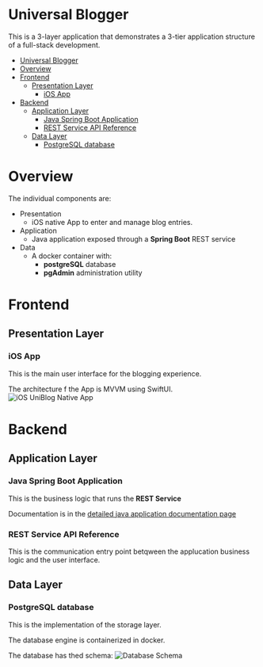 Universal Blogger
=================

This is a 3-layer application that demonstrates a 3-tier application structure of a full-stack development.

<!-- TOC -->
* [Universal Blogger](#universal-blogger)
* [Overview](#overview)
* [Frontend](#frontend)
  * [Presentation Layer](#presentation-layer)
    * [iOS App](#ios-app)
* [Backend](#backend)
  * [Application Layer](#application-layer)
    * [Java Spring Boot Application](#java-spring-boot-application)
    * [REST Service API Reference](#rest-service-api-reference)
  * [Data Layer](#data-layer)
    * [PostgreSQL database](#postgresql-database)
<!-- TOC -->

# Overview

The individual components are:

- Presentation
    - iOS native App to enter and manage blog entries.
- Application
    - Java application exposed through a **Spring Boot** REST service
- Data
    - A docker container with:
        - **postgreSQL** database
        - **pgAdmin** administration utility

# Frontend
## Presentation Layer
### iOS App
This is the main user interface for the blogging experience.

The architecture f the App is MVVM using SwiftUI.
![iOS UniBlog Native App](uniBlog.png)

# Backend

## Application Layer
### Java Spring Boot Application
This is the business logic that runs the **REST Service**

Documentation is in the [detailed java application documentation page](index.html)

### REST Service API Reference
This is the communication entry point betqween the applucation business logic and the user interface.

## Data Layer
### PostgreSQL database
This is the implementation of the storage layer.

The database engine is containerized in docker.

The database has thed schema:
![Database Schema](database.png)
